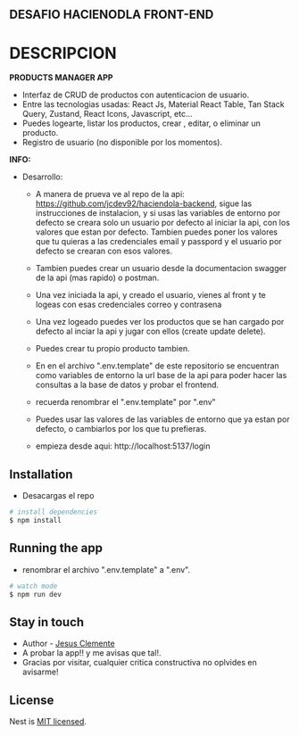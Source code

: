 ## DESAFIO HACIENODLA FRONT-END

# DESCRIPCION

**PRODUCTS MANAGER APP**
  - Interfaz de CRUD de productos con autenticacion de usuario.
  - Entre las tecnologias usadas: React Js, Material React Table, Tan Stack Query, Zustand, React Icons, Javascript, etc...
  - Puedes logearte, listar los productos, crear , editar, o eliminar un producto.
  - Registro de usuario (no disponible por los momentos).

**INFO:**

  - Desarrollo:
    - A manera de prueva ve al repo de la api: https://github.com/jcdev92/haciendola-backend, sigue las instrucciones de instalacion, y si usas las variables de entorno por defecto se creara solo un usuario por defecto al iniciar la api, con los valores que estan por defecto. Tambien puedes poner los valores que tu quieras a las credenciales email y passpord y el usuario por defecto se crearan con esos valores.
    - Tambien puedes crear un usuario desde la documentacion swagger de la api (mas rapido) o postman. 
    - Una vez iniciada la api, y creado el usuario, vienes al front y te logeas con esas credenciales correo y contrasena 
    - Una vez logeado puedes ver los productos que se han cargado por defecto al inciar la api y jugar con ellos (create update delete).
    - Puedes crear tu propio producto tambien.
    - En en el archivo ".env.template" de este repositorio se encuentran como variables de entorno la url base de la api para poder hacer las consultas a la base de datos y probar el frontend.
    - recuerda renombrar el ".env.template" por ".env"
    - Puedes usar las valores de las variables de entorno que ya estan por defecto, o cambiarlos por los que tu prefieras.

    - empieza desde aqui:
    http://localhost:5137/login

## Installation

- Desacargas el repo

```bash
# install dependencies
$ npm install
```

## Running the app

- renombrar el archivo ".env.template" a ".env".

```bash
# watch mode
$ npm run dev

```

## Stay in touch

- Author - [Jesus Clemente](https://jcdev-portfolio-frontend.vercel.app/)
- A probar la app!! y me avisas que tal!. 
- Gracias por visitar, cualquier critica constructiva no oplvides en avisarme!

## License

Nest is [MIT licensed](LICENSE).

